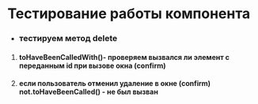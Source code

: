 # Тестирование работы компонента

- ### тестируем метод delete

1.  #### toHaveBeenCalledWith()- проверяем вызвался ли элемент с переданным id при вызове окна (confirm)

2.  #### если пользователь отменил удаление в окне (confirm) not.toHaveBeenCalled() - не был вызван
